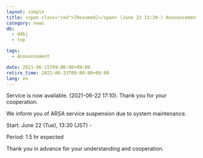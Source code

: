 ```yaml
---
layout: simple
title: <span class="red">[Resumed]</span> (June 22 13:30-) Announcement of ARSA service suspension
category: news
db:
  - ddbj
  - top

tags:
  - Announcement

date: 2021-06-15T09:00:00+09:00
retire_time: 2021-06-23T09:00:00+09:00
lang: en
---
```


<p class="red">Service is now available. (2021-06-22 17:10). Thank you for your cooperation.</p>

We inform you of ARSA service suspension due to system maintenance.

Start: June 22 (Tue), 13:30 (JST) - 

Period: 1.5 hr expected

Thank you in advance for your understanding and cooperation.

